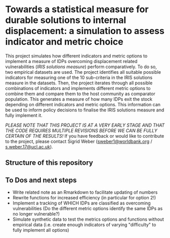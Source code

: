 # Towards a statistical measure for durable solutions to internal displacement: a simulation to assess indicator and metric choice

This project simulates how different indicators and metric options to implement a measure of IDPs overcoming displacement related vulnerabilities (*IRIS solutions measure*) perform comparatively. To do so, two empirical datasets are used. The project identifies all suitable possible indicators for measuring one of the 10 sub-criteria in the IRIS solutions measure in the datasets. Then, the project iterates through all possible combinations of indicators and implements different metric options to combine them and compare them to the host community as comparator population. This generates a measure of how many IDPs exit the stock depending on different indicators and metric options. This information can be used to inform policy decisions to finalise the IRIS solutions measure and fully implement it. 

*PLEASE NOTE THAT THIS PROJECT IS AT A VERY EARLY STAGE AND THAT THE CODE REQUIRES MULTIPLE REVISIONS BEFORE WE CAN BE FULLY CERTAIN OF THE RESULTS!* If you have feedback or would like to contribute to the project, please contact Sigrid Weber (sweber1@worldbank.org / s.weber.17@ucl.ac.uk). 

## Structure of this repository


## To Dos and next steps
+ Write related note as an Rmarkdown to facilitate updating of numbers
+ Rewrite functions for increased efficiency (in particular for option 2!)
+ Implement a tracking of WHICH IDPs are classified as overcoming vulnerabilities (Do the different metric options identify the same IDPs as no longer vulnerable?)
+ Simulate synthetic data to test the metrics options and functions without empirical data (i.e. create enough indicators of varying "difficulty" to fully implement all options)

